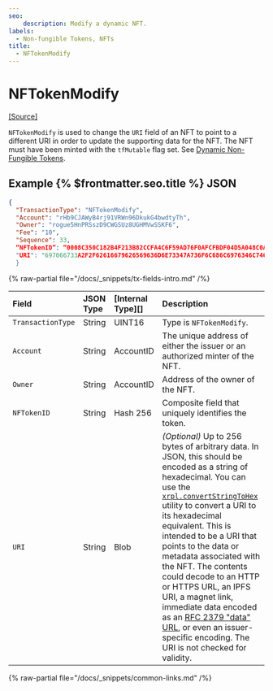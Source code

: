 ```yaml
---
seo:
    description: Modify a dynamic NFT.
labels:
  - Non-fungible Tokens, NFTs
title:
  - NFTokenModify
---
```

# NFTokenModify
[[Source]](https://github.com/XRPLF/rippled/blob/master/src/xrpld/app/tx/detail/NFTokenMint.cpp "Source")

`NFTokenModify` is used to change the `URI` field of an NFT to point to a different URI in order to update the supporting data for the NFT. The NFT must have been minted with the `tfMutable` flag set. See [Dynamic Non-Fungible Tokens](../../../../concepts/tokens/nfts/dynamic-nfts.md).

## Example {% $frontmatter.seo.title %} JSON


```json
{
  "TransactionType": "NFTokenModify",
  "Account": "rHb9CJAWyB4rj91VRWn96DkukG4bwdtyTh",
  "Owner": "rogue5HnPRSszD9CWGSUz8UGHMVwSSKF6",
  "Fee": "10",
  "Sequence": 33,
  “NFTokenID”: “0008C350C182B4F213B82CCFA4C6F59AD76F0AFCFBDF04D5A048C0A300000007",
  "URI": "697066733A2F2F62616679626569636D6E73347A736F6C686C6976346C746D6E356B697062776373637134616C70736D6C6179696970666B73746B736D3472746B652F5665742E706E67"
  }
```

{% raw-partial file="/docs/_snippets/tx-fields-intro.md" /%}

| Field             | JSON Type           | [Internal Type][] | Description        |
|:------------------|:--------------------|:------------------|:-------------------|
| `TransactionType` | String              | UINT16            | Type is `NFTokenModify`. |
| `Account`         | String              | AccountID        |  The unique address of either the issuer or an authorized minter of the NFT. |
| `Owner`           | String              | AccountID        | Address of the owner of the NFT. |
| `NFTokenID`       | String              | Hash 256         | Composite field that uniquely identifies the token. |
| `URI`             | String | Blob | _(Optional)_ Up to 256 bytes of arbitrary data. In JSON, this should be encoded as a string of hexadecimal. You can use the [`xrpl.convertStringToHex`](https://js.xrpl.org/modules.html#convertStringToHex) utility to convert a URI to its hexadecimal equivalent. This is intended to be a URI that points to the data or metadata associated with the NFT. The contents could decode to an HTTP or HTTPS URL, an IPFS URI, a magnet link, immediate data encoded as an [RFC 2379 "data" URL](https://datatracker.ietf.org/doc/html/rfc2397), or even an issuer-specific encoding. The URI is not checked for validity. |

{% raw-partial file="/docs/_snippets/common-links.md" /%}
